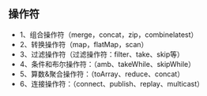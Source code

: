 ## 操作符

 - 1、组合操作符（merge，concat，zip，combinelatest）
 - 2、转换操作符（map，flatMap，scan）
 - 3、过滤操作符（过滤操作符：filter、take、skip等）
 - 4、条件和布尔操作符：（amb、takeWhile、skipWhile）
 - 5、算数&聚合操作符：（toArray、reduce、concat）
 - 6、连接操作符：（connect、publish、replay、multicast）
 

 



















